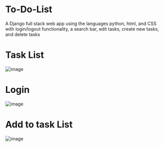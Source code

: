 # To-Do-List
A Django full stack web app using the languages python, html, and CSS with login/logout functionality, a search bar, edit tasks, create new tasks, and delete tasks

# Task List
![image](https://user-images.githubusercontent.com/119982937/208476854-85c83994-b368-4805-abdd-5d327208a02e.png)

# Login
![image](https://user-images.githubusercontent.com/119982937/208477066-6f6534f1-ca98-4703-a57b-f24c907857a9.png)

# Add to task List
![image](https://user-images.githubusercontent.com/119982937/208476628-7d875f9e-592a-4f54-9afe-77693dbca966.png)
